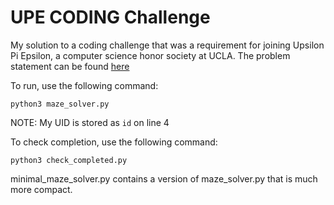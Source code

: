 # UPE CODING Challenge

My solution to a coding challenge that was a requirement for joining Upsilon Pi Epsilon, a computer science honor society at UCLA. The problem statement can be found [here](https://gist.github.com/kylewong975/1af2ad3bcd81d3b520263700f0e78fe8?fbclid=IwAR1j75oVWc26BYXo5YSX1csVvywBhvfy4n5gIDfYkDMWoXhUoVU087QjjHY)

To run, use the following command:
```
python3 maze_solver.py
```
NOTE: My UID is stored as `id` on line 4

To check completion, use the following command:
```
python3 check_completed.py
```

minimal_maze_solver.py contains a version of maze_solver.py that is much more compact.
